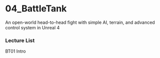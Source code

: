 # 04_BattleTank
An open-world head-to-head fight with simple AI, terrain, and advanced control system in Unreal 4

### Lecture List
BT01 Intro
